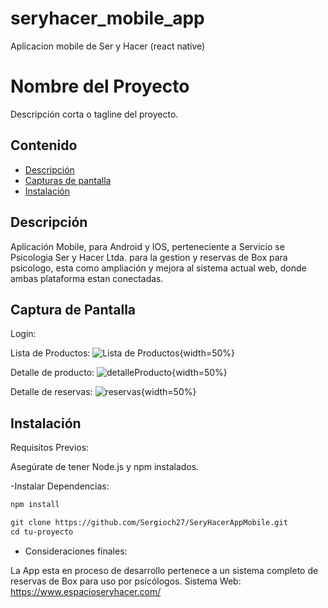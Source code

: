 # seryhacer_mobile_app
Aplicacion mobile de Ser y Hacer (react native)
# Nombre del Proyecto

Descripción corta o tagline del proyecto.

## Contenido

- [Descripción](#descripción)
- [Capturas de pantalla](#capturas-de-pantalla)
- [Instalación](#instalación)

## Descripción

Aplicación Mobile, para Android y IOS, perteneciente a Servicio se Psicologia Ser y Hacer Ltda. para la gestion y reservas de Box para psicologo, esta como ampliación y mejora al sistema actual web, donde ambas plataforma estan conectadas.

## Captura de Pantalla 

Login:

Lista de Productos:
![Lista de Productos](https://www.espacioseryhacer.com/wp-content/uploads/2024/02/Screenshot_1707932011.png){width=50%}

Detalle de producto:
![detalleProducto](https://www.espacioseryhacer.com/wp-content/uploads/2024/02/Screenshot_1707932021.png){width=50%}

Detalle de reservas:
![reservas](https://www.espacioseryhacer.com/wp-content/uploads/2024/02/Screenshot_1708103964.png){width=50%}

## Instalación

Requisitos Previos:

Asegúrate de tener Node.js y npm instalados.

-Instalar Dependencias:

```markdown
npm install
```

```markdown
git clone https://github.com/Sergioch27/SeryHacerAppMobile.git
cd tu-proyecto
```
- Consideraciones finales:

La App esta en proceso de desarrollo pertenece a un sistema completo de reservas de Box para uso por psicólogos. 
Sistema Web: https://www.espacioseryhacer.com/

